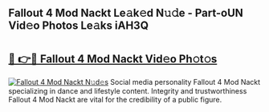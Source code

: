 ## Fallout 4 Mod Nackt Le𝚊k𝚎d N𝚞𝚍e - Part-oUN Vid𝚎o Photos Le𝚊ks iAH3Q

# <h2><a href="http://fb7cuo6.evod.top/?m=Fallout+4+Mod+Nackt">🔗 👉🔴 Fallout 4 Mod Nackt Vid𝚎o Ph𝚘t𝚘s</a></h2>

[![Fallout 4 Mod Nackt N𝚞d𝚎s](https://i.imgur.com/8V9OHl7.gif)](http://fb7cuo6.evod.top/?m=Fallout+4+Mod+Nackt)
Social media personality Fallout 4 Mod Nackt specializing in dance and lifestyle content. Integrity and trustworthiness Fallout 4 Mod Nackt are vital for the credibility of a public figure. 
